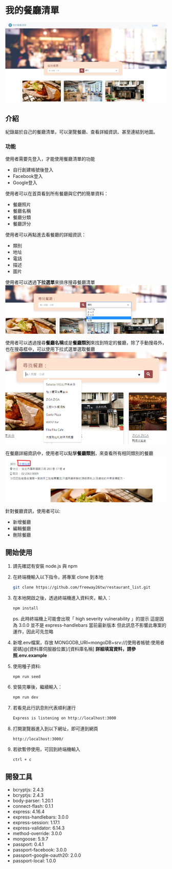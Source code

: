 # 我的餐廳清單

![Index page about Restaurant List](./public/image/snapshot_sort.png)

## 介紹

紀錄屬於自己的餐廳清單，可以瀏覽餐廳、查看詳細資訊、甚至連結到地圖。

### 功能

使用者需要先登入，才能使用餐廳清單的功能
* 自行創建帳號後登入
* Facebook登入
* Google登入

使用者可以在首頁看到所有餐廳與它們的簡單資料：
* 餐廳照片
* 餐廳名稱
* 餐廳分類
* 餐廳評分

使用者可以再點進去看餐廳的詳細資訊：
* 類別
* 地址
* 電話
* 描述
* 圖片

使用者可以透過**下拉選單**來排序搜尋餐廳清單
![Dropdown list in search bar](./public/image/dropdown_sort.png)

使用者可以透過搜尋**餐廳名稱**或是**餐廳類別**來找到特定的餐廳，除了手動搜尋外，也在搜尋框中，可以使用下拉式選單選取餐廳
![Dropdown list in search bar](./public/image/search_dropdown_list.png)

在餐廳詳細資訊中，使用者可以點擊**餐廳類別**，來查看所有相同類別的餐廳
![Where to click the category](./public/image/restaurant_detail_category.png)

針對餐廳資訊，使用者可以:
* 新增餐廳
* 編輯餐廳
* 刪除餐廳

## 開始使用

1. 請先確認有安裝 node.js 與 npm
2. 在終端機輸入以下指令，將專案 clone 到本地
   ```bash
   git clone https://github.com/freeway26tw/restaurant_list.git
   ```
   
3. 在本地開啟之後，透過終端機進入資料夾，輸入：

   ```bash
   npm install
   ```

   ps. 此時終端機上可能會出現「​​ high severity vulnerability 」的提示
   這是因為 3.0.0 並不是 express-handlebars 當前最新版本
   但此訊息不影響此專案的運作，因此可先忽略

4. 新增.env檔案，存放 MONGODB_URI=mongoDB+srv://[使用者帳號:使用者密碼]@[資料庫伺服器位置]/[資料庫名稱]
   **詳細填寫資料，請參照.env.example**

5. 使用種子資料:
   ```bash
   npm run seed
   ```

6. 安裝完畢後，繼續輸入：

   ```bash
   npm run dev
   ```

7. 若看見此行訊息則代表順利運行

   ```bash
   Express is listening on http://localhost:3000
   ```

8. 打開瀏覽器進入到以下網址，即可連到網頁
   ```
   http://localhost:3000/
   ```


9. 若欲暫停使用，可回到終端機輸入

   ```bash
   ctrl + c
   ```

## 開發工具

- bcryptjs: 2.4.3
- bcryptjs: 2.4.3
- body-parser: 1.20.1
- connect-flash: 0.1.1
- express: 4.16.4
- express-handlebars: 3.0.0
- express-session: 1.17.1
- express-validator: 6.14.3
- method-override: 3.0.0
- mongoose: 5.9.7
- passport: 0.4.1
- passport-facebook: 3.0.0
- passport-google-oauth20: 2.0.0
- passport-local: 1.0.0